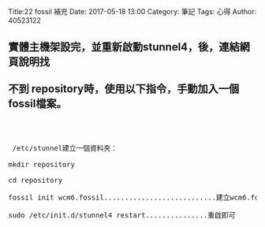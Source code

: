 Title:22 fossil 補充
Date: 2017-05-18 13:00
Category: 筆記
Tags: 心得
Author: 40523122
 <!-- PELICAN_END_SUMMARY -->
 <h2>實體主機架設完，並重新啟動stunnel4，後，連結網頁說明找<br/>
 <br/>
 不到 repository時，使用以下指令，手動加入一個fossil檔案。</h2><br/>
 <br/>
  <pre>
 /etc/stunnel建立一個資料夾：<Br/>
mkdir repository<br/>
cd repository<br/>
fossil init wcm6.fossil...........................建立wcm6.fossil<br/>
sudo /etc/init.d/stunnel4 restart...............重啟即可
</pre>